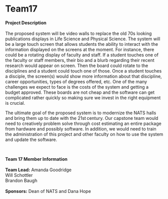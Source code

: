# Team17
**Project Description**
<br /><br />
The proposed system will be video walls to replace the old 70s looking publications displays in Life Science and Physical Science. The system will be a large touch screen that allows students the ability to interact with the information displayed on the screens at the moment. For instance, there could be a rotating display of faculty and staff. If a student touches one of the faculty or staff members, their bio and a blurb regarding their recent research would appear on screen. Then the board could rotate to the disciplines and a student could touch one of those. Once a student touches a disciple, the screen(s) would show more information about that discipline, career opportunities, types of degrees offered, etc. One of the many challenges we expect to face is the costs of the system and getting a budget approved. These boards are not cheap and the software can get complicated rather quickly so making sure we invest in the right equipment is crucial.

The ultimate goal of the proposed system is to modernize the NATS halls and bring them up to date with the 21st century. Our capstone team would need to creatively problem solve through cost estimating an entire package from hardware and possibly software. In addition, we would need to train the administration of this project and other faculty on how to use the system and update the software. 

<br />

**Team 17 Member Information**
<br /><br />
**Team Lead:** Amanda Goodridge
<br />
Will Schottler
<br />
Brandon Baugh
<br /><br />
**Sponsors:** Dean of NATS and Dana Hope


